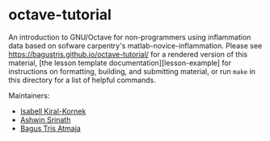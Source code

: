 octave-tutorial
==========================

An introduction to GNU/Octave for non-programmers using inflammation data based on sofware carpentry's matlab-novice-inflammation. Please see <https://bagustris.github.io/octave-tutorial/> for a rendered version of this material,
[the lesson template documentation][lesson-example]
for instructions on formatting, building, and submitting material,
or run `make` in this directory for a list of helpful commands.

Maintainers:

* [Isabell Kiral-Kornek][kiral-kornek_isabell]
* [Ashwin Srinath][srinath_ashwin]
* [Bagus Tris Atmaja][bagustris]

[kiral-kornek_isabell]: http://software-carpentry.org/team/#kiral-kornek_isabell
[srinath_ashwin]: http://software-carpentry.org/team/#srinath_ashwin
[bagustris]: http://github.com/bagustris
